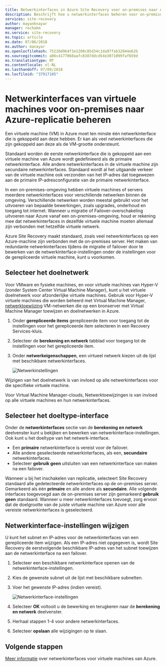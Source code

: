 ```yaml
---
title: Netwerkinterfaces in Azure Site Recovery voor on-premises naar Azure-replicatie beheren | Microsoft Docs
description: Beschrijft hoe u netwerkinterfaces beheren voor on-premises naar Azure met Azure Site Recovery-replicatie
services: site-recovery
author: mayanknayar
manager: rochakm
ms.service: site-recovery
ms.topic: article
ms.date: 07/06/2018
ms.author: manayar
ms.openlocfilehash: 75220d964f3e1208c85d34c1da97fab32044e62b
ms.sourcegitcommit: a06c4177068aafc8387ddcd54e3071099faf659d
ms.translationtype: MT
ms.contentlocale: nl-NL
ms.lasthandoff: 07/09/2018
ms.locfileid: "37917105"
---
```

# <a name="manage-virtual-machine-network-interfaces-for-on-premises-to-azure-replication"></a>Netwerkinterfaces van virtuele machines voor on-premises naar Azure-replicatie beheren

Een virtuele machine (VM) in Azure moet ten minste één netwerkinterface die is gekoppeld aan deze hebben. Er kan als veel netwerkinterfaces die zijn gekoppeld aan deze als de VM-grootte ondersteunt.

Standaard worden de eerste netwerkinterface die is gekoppeld aan een virtuele machine van Azure wordt gedefinieerd als de primaire netwerkinterface. Alle andere netwerkinterfaces in de virtuele machine zijn secundaire netwerkinterfaces. Standaard wordt al het uitgaande verkeer van de virtuele machine ook verzonden van het IP-adres dat toegewezen aan de primaire IP-adresconfiguratie van de primaire netwerkinterface.

In een on-premises-omgeving hebben virtuele machines of servers meerdere netwerkinterfaces voor verschillende netwerken binnen de omgeving. Verschillende netwerken worden meestal gebruikt voor het uitvoeren van bepaalde bewerkingen, zoals upgrades, onderhoud en toegang tot internet. Wanneer u migratie of Failover-overschakeling uitvoeren naar Azure vanaf een on-premises-omgeving, houd er rekening mee dat netwerkinterfaces in dezelfde virtuele machine moeten allemaal zijn verbonden met hetzelfde virtuele netwerk.

Azure Site Recovery maakt standaard, zoals veel netwerkinterfaces op een Azure-machine zijn verbonden met de on-premises server. Het maken van redundante netwerkinterfaces tijdens de migratie of failover door te bewerken van de netwerkinterface-instellingen onder de instellingen voor de gerepliceerde virtuele machine, kunt u voorkomen.

## <a name="select-the-target-network"></a>Selecteer het doelnetwerk

Voor VMware en fysieke machines, en voor virtuele machines van Hyper-V (zonder System Center Virtual Machine Manager), kunt u het virtuele doelnetwerk voor afzonderlijke virtuele machines. Gebruik voor Hyper-V virtuele machines die worden beheerd met Virtual Machine Manager, [netwerktoewijzing](site-recovery-network-mapping.md) VM-netwerken die op een bronserver met Virtual Machine Manager toewijzen en doelnetwerken in Azure.

1. Onder **gerepliceerde items** gerepliceerde item voor toegang tot de instellingen voor het gerepliceerde item selecteren in een Recovery Services-kluis.

2. Selecteer de **berekening en netwerk** tabblad voor toegang tot de instellingen voor het gerepliceerde item.

3. Onder **netwerkeigenschappen**, een virtueel netwerk kiezen uit de lijst met beschikbare netwerkinterfaces.

    ![Netwerkinstellingen](./media/site-recovery-manage-network-interfaces-on-premises-to-azure/compute-and-network.png)

Wijzigen van het doelnetwerk is van invloed op alle netwerkinterfaces voor die specifieke virtuele machine.

Voor Virtual Machine Manager-clouds, Netwerktoewijzingen is van invloed op alle virtuele machines en hun netwerkinterfaces.

## <a name="select-the-target-interface-type"></a>Selecteer het doeltype-interface

Onder de **netwerkinterfaces** sectie van de **berekening en netwerk** deelvenster kunt u bekijken en bewerken van netwerkinterface-instellingen. Ook kunt u het doeltype van het netwerk-interface.

- Een **primaire** netwerkinterface is vereist voor de failover.
- Alle andere geselecteerde netwerkinterfaces, als een, **secundaire** netwerkinterfaces.
- Selecteer **gebruik geen** uitsluiten van een netwerkinterface van maken na een failover.

Wanneer u bij het inschakelen van replicatie, selecteert Site Recovery standaard alle gedetecteerde netwerkinterfaces op de on-premises server. Gemarkeerd als één **primaire** en alle andere als **secundaire**. Alle volgende interfaces toegevoegd aan de on-premises server zijn gemarkeerd **gebruik geen** standaard. Wanneer u meer netwerkinterfaces toevoegt, zorg ervoor dat de doelgrootte van de juiste virtuele machine van Azure voor alle vereiste netwerkinterfaces is geselecteerd.

## <a name="modify-network-interface-settings"></a>Netwerkinterface-instellingen wijzigen

U kunt het subnet en IP-adres voor de netwerkinterfaces van een gerepliceerde item wijzigen. Als een IP-adres niet opgegeven is, wordt Site Recovery de eerstvolgende beschikbare IP-adres van het subnet toewijzen aan de netwerkinterface na een failover.

1. Selecteer een beschikbare netwerkinterface openen van de netwerkinterface-instellingen.

2. Kies de gewenste subnet uit de lijst met beschikbare subnetten.

3. Voer het gewenste IP-adres (indien vereist).

    ![Netwerkinterface-instellingen](./media/site-recovery-manage-network-interfaces-on-premises-to-azure/network-interface-settings.png)

4. Selecteer **OK** voltooit u de bewerking en terugkeren naar de **berekening en netwerk** deelvenster.

5. Herhaal stappen 1-4 voor andere netwerkinterfaces.

6. Selecteer **opslaan** alle wijzigingen op te slaan.

## <a name="next-steps"></a>Volgende stappen
  [Meer informatie](../virtual-network/virtual-network-network-interface-vm.md) over netwerkinterfaces voor virtuele machines van Azure.
